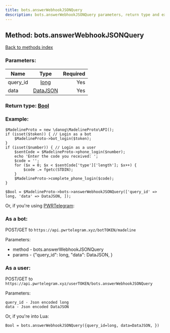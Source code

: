 ```yaml
---
title: bots.answerWebhookJSONQuery
description: bots.answerWebhookJSONQuery parameters, return type and example
---
```

## Method: bots.answerWebhookJSONQuery  
[Back to methods index](index.md)


### Parameters:

| Name     |    Type       | Required |
|----------|:-------------:|---------:|
|query\_id|[long](../types/long.md) | Yes|
|data|[DataJSON](../types/DataJSON.md) | Yes|


### Return type: [Bool](../types/Bool.md)

### Example:


```
$MadelineProto = new \danog\MadelineProto\API();
if (isset($token)) { // Login as a bot
    $MadelineProto->bot_login($token);
}
if (isset($number)) { // Login as a user
    $sentCode = $MadelineProto->phone_login($number);
    echo 'Enter the code you received: ';
    $code = '';
    for ($x = 0; $x < $sentCode['type']['length']; $x++) {
        $code .= fgetc(STDIN);
    }
    $MadelineProto->complete_phone_login($code);
}

$Bool = $MadelineProto->bots->answerWebhookJSONQuery(['query_id' => long, 'data' => DataJSON, ]);
```

Or, if you're using [PWRTelegram](https://pwrtelegram.xyz):

### As a bot:

POST/GET to `https://api.pwrtelegram.xyz/botTOKEN/madeline`

Parameters:

* method - bots.answerWebhookJSONQuery
* params - {"query_id": long, "data": DataJSON, }



### As a user:

POST/GET to `https://api.pwrtelegram.xyz/userTOKEN/bots.answerWebhookJSONQuery`

Parameters:

```
query_id - Json encoded long
data - Json encoded DataJSON

```

Or, if you're into Lua:

```
Bool = bots.answerWebhookJSONQuery({query_id=long, data=DataJSON, })
```

